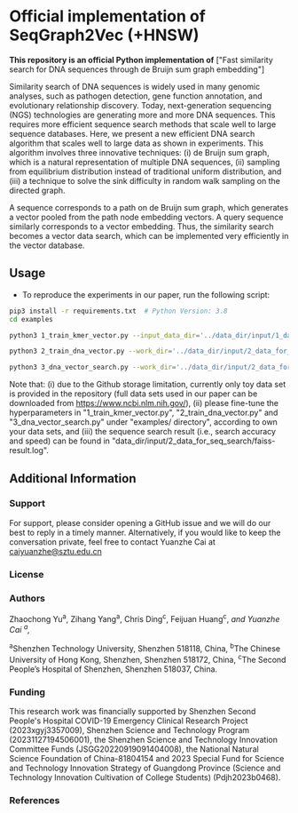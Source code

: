 # Official implementation of SeqGraph2Vec (+HNSW)

**This repository is an official Python implementation of**  ["Fast similarity search for DNA sequences through
de Bruijn sum graph embedding"]

Similarity search of DNA sequences is widely used in many genomic analyses, such as pathogen detection, gene function annotation, and evolutionary relationship discovery. Today, next-generation sequencing (NGS) technologies are generating more and more DNA sequences. This requires more efficient sequence search methods that scale well to large sequence databases. Here, we present a new efficient DNA search algorithm that scales well to large data as shown in experiments. This algorithm involves three innovative techniques:
(i) de Bruijn sum graph, which is a natural representation of multiple DNA sequences, (ii) sampling from equilibrium distribution instead of traditional uniform distribution, and (iii) a technique to solve the sink difficulty in random walk sampling on the directed graph. 

A sequence corresponds to a path on de Bruijn sum graph, which generates a vector pooled from the path node embedding vectors. A query sequence similarly corresponds to a vector embedding. Thus, the similarity search becomes a vector data search, which can be implemented very efficiently in the vector database.

## Usage
- To reproduce the experiments in our paper, run the following script:
```sh 
pip3 install -r requirements.txt  # Python Version: 3.8
cd examples 
```
```sh
python3 1_train_kmer_vector.py --input_data_dir='../data_dir/input/1_data_for_kmer_vector_training/small_data/' --path_to_kmer_embedding_file='../data_dir/input/1_data_for_kmer_vector_training/small_data/kmer-embedding.txt' --kmer_size=8 --dataprocess_workers=8 --seq_file_num_to_load=8 --pagerank_damping_factor=0.85 --p=1.0 --q=0.001 --damping_factor_for_teleportation=0.99 --num_walks=40 --walks_length=150 --kmer_vec_dimension=128 --skip_gram_workers=8
```
```sh
python3 2_train_dna_vector.py --work_dir='../data_dir/input/2_data_for_seq_search/' --kmer2vec_file='../data_dir/input/2_data_for_seq_search/kmer-embedding.txt' --kmer_size=8 --ref_segment_length=150 --query_segment_number=2
```
```sh
python3 3_dna_vector_search.py --work_dir='../data_dir/input/2_data_for_seq_search/' --vertex_connection=100 --ef_search=2000 --ef_construction=128
```

Note that: 
(i) due to the Github storage limitation, currently only toy data set is provided in the repository (full data sets used in our paper can be downloaded from https://www.ncbi.nlm.nih.gov/), (ii) please fine-tune the hyperparameters in "1_train_kmer_vector.py", "2_train_dna_vector.py" and "3_dna_vector_search.py" under "examples/ directory", according to own your data sets, and (iii) the sequence search result (i.e., search accuracy and speed) can be found in "data_dir/input/2_data_for_seq_search/faiss-result.log".

## Additional Information
### Support
For support, please consider opening a GitHub issue and we will do our best to reply in a timely manner.
Alternatively, if you would like to keep the conversation private, feel free to contact Yuanzhe Cai at caiyuanzhe@sztu.edu.cn

### License


### Authors
Zhaochong Yu<sup>a</sup>, Zihang Yang<sup>a</sup>, Chris Ding<sup>c</sup>, Feijuan Huang<sup>c</sup>,<sup>*</sup> and Yuanzhe Cai <sup>a</sup>,<sup>*</sup>

<sup>a</sup>Shenzhen Technology University, Shenzhen 518118, China, <sup>b</sup>The Chinese University of Hong Kong, Shenzhen, Shenzhen 518172, China, <sup>c</sup>The Second People’s Hospital of Shenzhen, Shenzhen 518037, China.

### Funding
This research work was financially supported by Shenzhen Second People's Hospital COVID-19 Emergency Clinical Research Project (2023xgyj3357009), Shenzhen Science and Technology Program (20231127194506001), the Shenzhen Science and Technology Innovation Committee Funds (JSGG20220919091404008), the National Natural Science Foundation of China-81804154 and 2023 Special Fund for Science and Technology Innovation Strategy of Guangdong Province (Science and Technology Innovation Cultivation of College Students) (Pdjh2023b0468).


### References
